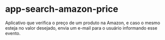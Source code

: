 # app-search-amazon-price
 Aplicativo que verifica o preço de um produto na Amazon, e caso o mesmo esteja no valor desejado, envia um e-mail para o usuário informando esse evento.
